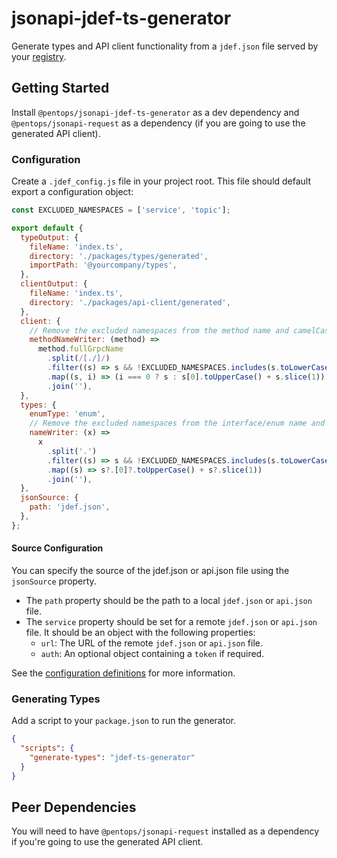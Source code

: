 # jsonapi-jdef-ts-generator

Generate types and API client functionality from a `jdef.json` file served by your [registry](https://github.com/pentops/registry).

## Getting Started

Install `@pentops/jsonapi-jdef-ts-generator` as a dev dependency and `@pentops/jsonapi-request` as a dependency (if you are going to use the generated API client).

### Configuration

Create a `.jdef_config.js` file in your project root. This file should default export a configuration object:

```js
const EXCLUDED_NAMESPACES = ['service', 'topic'];

export default {
  typeOutput: {
    fileName: 'index.ts',
    directory: './packages/types/generated',
    importPath: '@yourcompany/types',
  },
  clientOutput: {
    fileName: 'index.ts',
    directory: './packages/api-client/generated',
  },
  client: {
    // Remove the excluded namespaces from the method name and camelCase the result
    methodNameWriter: (method) =>
      method.fullGrpcName
        .split(/[./]/)
        .filter((s) => s && !EXCLUDED_NAMESPACES.includes(s.toLowerCase()))
        .map((s, i) => (i === 0 ? s : s[0].toUpperCase() + s.slice(1)))
        .join(''),
  },
  types: {
    enumType: 'enum',
    // Remove the excluded namespaces from the interface/enum name and camelCase the result
    nameWriter: (x) =>
      x
        .split('.')
        .filter((s) => s && !EXCLUDED_NAMESPACES.includes(s.toLowerCase()))
        .map((s) => s?.[0]?.toUpperCase() + s?.slice(1))
        .join(''),
  },
  jsonSource: {
    path: 'jdef.json',
  },
};
```

#### Source Configuration

You can specify the source of the jdef.json or api.json file using the `jsonSource` property.

- The `path` property should be the path to a local `jdef.json` or `api.json` file.
- The `service` property should be set for a remote `jdef.json` or `api.json` file. It should be an object with the following properties:
  - `url`: The URL of the remote `jdef.json` or `api.json` file.
  - `auth`: An optional object containing a `token` if required.

See the [configuration definitions](./src/config.ts) for more information.

### Generating Types

Add a script to your `package.json` to run the generator.

```json
{
  "scripts": {
    "generate-types": "jdef-ts-generator"
  }
}
```

## Peer Dependencies

You will need to have `@pentops/jsonapi-request` installed as a dependency if you're going to use the generated API client.

